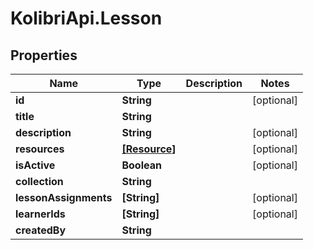 # KolibriApi.Lesson

## Properties
Name | Type | Description | Notes
------------ | ------------- | ------------- | -------------
**id** | **String** |  | [optional] 
**title** | **String** |  | 
**description** | **String** |  | [optional] 
**resources** | [**[Resource]**](Resource.md) |  | [optional] 
**isActive** | **Boolean** |  | [optional] 
**collection** | **String** |  | 
**lessonAssignments** | **[String]** |  | [optional] 
**learnerIds** | **[String]** |  | [optional] 
**createdBy** | **String** |  | 


